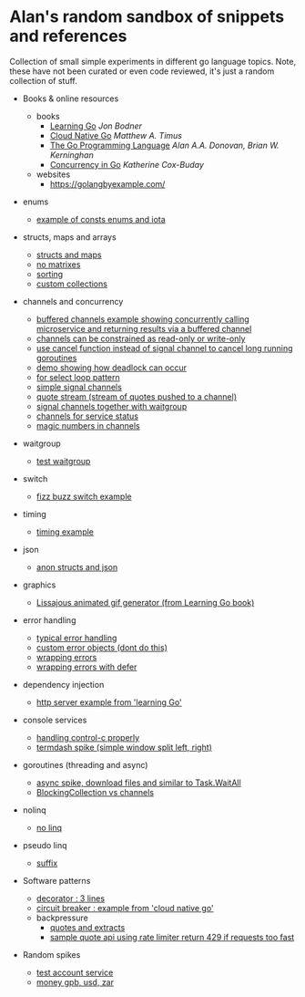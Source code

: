 # Alan's random sandbox of snippets and references

Collection of small simple experiments in different go language topics. Note, these have not been curated or even code reviewed, it's just a random collection of stuff.

-   Books & online resources
    -   books
        -   [Learning Go](https://www.oreilly.com/library/view/learning-go/9781492077206/) _Jon Bodner_
        -   [Cloud Native Go](https://www.oreilly.com/library/view/cloud-native-go/9781492076322/) _Matthew A. Timus_
        -   [The Go Programming Language](https://www.pearson.com/us/higher-education/program/Donovan-Go-Programming-Language-The/PGM234922.html) _Alan A.A. Donovan, Brian W. Kerninghan_
        -   [Concurrency in Go](https://www.oreilly.com/library/view/concurrency-in-go/9781491941294/) _Katherine Cox-Buday_
    -   websites
        -   https://golangbyexample.com/
-   enums

    -   [example of consts enums and iota](pkg/erroraddress/erroraddress.go)

-   structs, maps and arrays

    -   [structs and maps](pkg/structsandmaps/structsandmaps2.go)
    -   [no matrixes](pkg/arrs/matrix.go)
    -   [sorting](pkg/arrs/sorting.go)
    -   [custom collections](pkg/customcollection/stringorintlist.go)

-   channels and concurrency

    -   [buffered channels example showing concurrently calling microservice and returning results via a buffered channel](pkg/channels/bufferedchannels.go)
    -   [channels can be constrained as read-only or write-only](pkg/concurrencypatterns/directionalchannels.go)
    -   [use cancel function instead of signal channel to cancel long running goroutines](pkg/concurrencypatterns/cancelfunction.go)
    -   [demo showing how deadlock can occur](pkg/concurrencypatterns/sampledeadlock.go)
    -   [for select loop pattern](pkg/concurrencypatterns/forselectloop.go)
    -   [simple signal channels](pkg/muxyidiomatic/muxyidiomaticsignals.go)
    -   [quote stream (stream of quotes pushed to a channel)](pkg/bloggy/quotestream/quotestream.go)
    -   [signal channels together with waitgroup](pkg/muxyidiomatic/muxyidiomaticwaitgroup.go)
    -   [channels for service status](pkg/channels/servicestatuschannels.go)
    -   [magic numbers in channels](pkg/channels/magicnumberchannel.go)

-   waitgroup

    -   [test waitgroup](pkg/testwaitgroup/testwaitgroup.go)

-   switch

    -   [fizz buzz switch example](pkg/switchy/switchy.go)

-   timing

    -   [timing example](pkg/timing/timing.go)

-   json

    -   [anon structs and json](pkg/learninggo/anonstructsandjson.go)

-   graphics

    -   [Lissajous animated gif generator (from Learning Go book)](pkg/learninggo/lissajous.go)

-   error handling

    -   [typical error handling](pkg/errorhandling/errorhandling.go)
    -   [custom error objects (dont do this)](pkg/errorhandling/customerrorswrong.go)
    -   [wrapping errors](pkg/errorhandling/wrappingerrors.go)
    -   [wrapping errors with defer](pkg/errorhandling/wrappingerrorwithdefer.go)

-   dependency injection

    -   [http server example from 'learning Go'](pkg/dependencyinjection/main.go)

-   console services

    -   [handling control-c properly](pkg/controlc/controlc.go)
    -   [termdash spike (simple window split left, right)](pkg/consolespikes/spiketermdash.go)

-   goroutines (threading and async)

    -   [async spike, download files and similar to Task.WaitAll](pkg/bloggy/spikeasync.go)
    -   [BlockingCollection vs channels](pkg/concurrencypatterns/blockingcollectionvschannels.md)

-   nolinq

    -   [no linq](pkg/nolinq/nolinq.go)

-   pseudo linq

    -   [suffix](pkg/pseudolinq/suffix.go)

-   Software patterns

    -   [decorator : 3 lines](pkg/decorator/decorator_test.go)
    -   [circuit breaker : example from 'cloud native go'](pkg/bloggy/breaker/breaker.go)
    -   backpressure
        -   [quotes and extracts](pkg/backpressuredemo/readme.md)
        -   [sample quote api using rate limiter return 429 if requests too fast](pkg/bloggy/quoteapi/quoteapi.go)

-   Random spikes

    -   [test account service](pkg/testaccountservice/testaccountservice.go)
    -   [money gpb, usd, zar](pkg/money/money.go)
